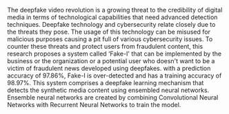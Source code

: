

The deepfake video revolution is a growing threat to the credibility of digital media in terms of technological capabilities that need advanced detection techniques. Deepfake technology and cybersecurity relate closely due to the threats they pose. The usage of this technology can be misused for malicious purposes causing a pit full of various cybersecurity issues. To counter these threats and protect users from fraudulent content, this research proposes a system called ‘Fake-I' that can be implemented by the business or the organization or a potential user who doesn't want to be a victim of fraudulent news developed using deepfakes. with a prediction accuracy of 97.86%, Fake-I is over-detected and has a training accuracy of 98.97%. This system comprises a deepfake learning mechanism that detects the synthetic media content using ensembled neural networks. Ensemble neural networks are created by combining Convolutional Neural Networks with Recurrent Neural Networks to train the model.
